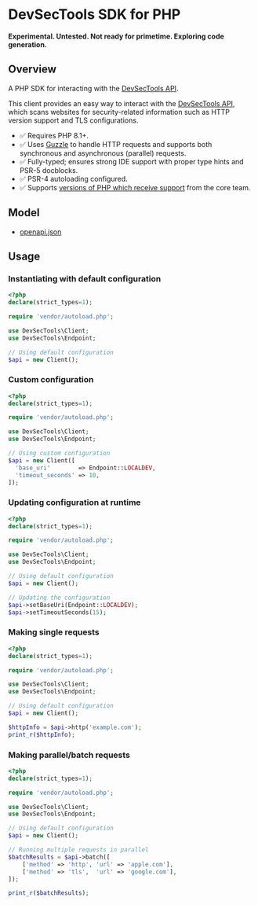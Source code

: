 # DevSecTools SDK for PHP

**Experimental. Untested. Not ready for primetime. Exploring code generation.**

## Overview

A PHP SDK for interacting with the [DevSecTools API].

This client provides an easy way to interact with the [DevSecTools API], which scans websites for security-related information such as HTTP version support and TLS configurations.

* ✅ Requires PHP 8.1+.
* ✅ Uses [Guzzle] to handle HTTP requests and supports both synchronous and asynchronous (parallel) requests.
* ✅ Fully-typed; ensures strong IDE support with proper type hints and PSR-5 docblocks.
* ✅ PSR-4 autoloading configured.
* ✅ Supports [versions of PHP which receive support](https://www.php.net/supported-versions.php) from the core team.

## Model

* [openapi.json](https://github.com/northwood-labs/devsec-tools/raw/refs/heads/main/openapi.json)

## Usage

### Instantiating with default configuration

```php
<?php
declare(strict_types=1);

require 'vendor/autoload.php';

use DevSecTools\Client;
use DevSecTools\Endpoint;

// Using default configuration
$api = new Client();
```

### Custom configuration

```php
<?php
declare(strict_types=1);

require 'vendor/autoload.php';

use DevSecTools\Client;
use DevSecTools\Endpoint;

// Using custom configuration
$api = new Client([
  'base_uri'        => Endpoint::LOCALDEV,
  'timeout_seconds' => 10,
]);
```

### Updating configuration at runtime

```php
<?php
declare(strict_types=1);

require 'vendor/autoload.php';

use DevSecTools\Client;
use DevSecTools\Endpoint;

// Using default configuration
$api = new Client();

// Updating the configuration
$api->setBaseUri(Endpoint::LOCALDEV);
$api->setTimeoutSeconds(15);
```

### Making single requests

```php
<?php
declare(strict_types=1);

require 'vendor/autoload.php';

use DevSecTools\Client;
use DevSecTools\Endpoint;

// Using default configuration
$api = new Client();

$httpInfo = $api->http('example.com');
print_r($httpInfo);
```

### Making parallel/batch requests

```php
<?php
declare(strict_types=1);

require 'vendor/autoload.php';

use DevSecTools\Client;
use DevSecTools\Endpoint;

// Using default configuration
$api = new Client();

// Running multiple requests in parallel
$batchResults = $api->batch([
    ['method' => 'http', 'url' => 'apple.com'],
    ['method' => 'tls',  'url' => 'google.com'],
]);

print_r($batchResults);
```

[DevSecTools API]: https://devsec.tools
[Guzzle]: https://docs.guzzlephp.org
